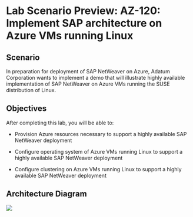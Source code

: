 # Lab Scenario Preview: AZ-120: Implement SAP architecture on Azure VMs running Linux

## Scenario
  
In preparation for deployment of SAP NetWeaver on Azure, Adatum Corporation wants to implement a demo that will illustrate highly available implementation of SAP NetWeaver on Azure VMs running the SUSE distribution of Linux.

## Objectives
  
After completing this lab, you will be able to:

-   Provision Azure resources necessary to support a highly available SAP NetWeaver deployment

-   Configure operating system of Azure VMs running Linux to support a highly available SAP NetWeaver deployment

-   Configure clustering on Azure VMs running Linux to support a highly available SAP NetWeaver deployment

## Architecture Diagram

 ![](https://github.com/CloudLabs-MOC/AZ-120-Planning-and-Administering-Microsoft-Azure-for-SAP-Workloads/blob/prod/images/3.md/m3.png?raw=true)
